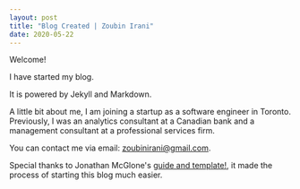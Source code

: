 ```yaml
---
layout: post
title: "Blog Created | Zoubin Irani"
date: 2020-05-22
---
```

Welcome!

I have started my blog.

It is powered by Jekyll and Markdown.

A little bit about me, I am joining a startup as a software engineer in Toronto. Previously, I was an analytics consultant at a Canadian bank and a management consultant at a professional services firm.

You can contact me via email: [zoubinirani@gmail.com](mailto:zoubinirani@gmail.com).

Special thanks to Jonathan McGlone's [guide and template!](http://jmcglone.com/guides/github-pages/"), it made the process of starting this blog much easier.



